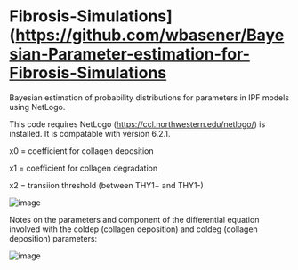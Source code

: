 # Fibrosis-Simulations](https://github.com/wbasener/Bayesian-Parameter-estimation-for-Fibrosis-Simulations
Bayesian estimation of probability distributions for parameters in IPF models using NetLogo.

This code requires NetLogo (https://ccl.northwestern.edu/netlogo/) is installed. It is compatable with version 6.2.1.

x0 = coefficient for collagen deposition

x1 = coefficient for collagen degradation

x2 = transiion threshold (between THY1+ and THY1-)

![image](https://github.com/wbasener/Fibrosis-Simulations/assets/51686251/c21f9f77-0410-424e-8461-0522b62c9b18)

Notes on the parameters and component of the differential equation involved with the coldep (collagen deposition) and coldeg (collagen deposition) parameters:

![image](https://github.com/wbasener/Fibrosis-Simulations/assets/51686251/0257895a-d6a3-4a7a-b99a-f47a766f2ed9)
